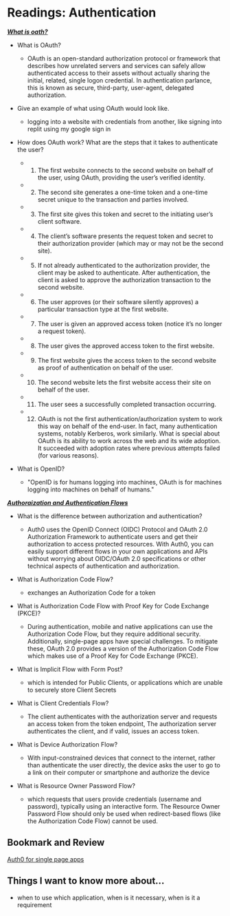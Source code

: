 # Readings: Authentication

***[What is oath?](https://www.csoonline.com/article/3216404/what-is-oauth-how-the-open-authorization-framework-works.html)***

* What is OAuth?

  * OAuth is an open-standard authorization protocol or framework that describes how unrelated servers and services can safely allow authenticated access to their assets without actually sharing the initial, related, single logon credential. In authentication parlance, this is known as secure, third-party, user-agent, delegated authorization.

* Give an example of what using OAuth would look like.

  * logging into  a website with credentials from another, like signing into replit using my google sign in

* How does OAuth work? What are the steps that it takes to authenticate the user?

  * 1. The first website connects to the second website on behalf of the user, using OAuth, providing the user’s verified identity.
  * 2. The second site generates a one-time token and a one-time secret unique to the transaction and parties involved.
  * 3. The first site gives this token and secret to the initiating user’s client software.
  * 4. The client’s software presents the request token and secret to their authorization provider (which may or may not be the second site).
  * 5. If not already authenticated to the authorization provider, the client may be asked to authenticate. After authentication, the client is asked to approve the authorization transaction to the second website.
  * 6. The user approves (or their software silently approves) a particular transaction type at the first website.
  * 7. The user is given an approved access token (notice it’s no longer a request token).
  * 8. The user gives the approved access token to the first website.
  * 9. The first website gives the access token to the second website as proof of authentication on behalf of the user.
  * 10. The second website lets the first website access their site on behalf of the user.
  * 11. The user sees a successfully completed transaction occurring.
  * 12. OAuth is not the first authentication/authorization system to work this way on behalf of the end-user. In fact, many authentication systems, notably Kerberos, work similarly. What is special about OAuth is its ability to work across the web and its wide adoption. It succeeded with adoption rates where previous attempts failed (for various reasons).

* What is OpenID?

  * "OpenID is for humans logging into machines, OAuth is for machines logging into machines on behalf of humans."

***[Authoraization and Authentication Flows](https://auth0.com/docs/get-started/authentication-and-authorization-flow)***

* What is the difference between authorization and authentication?

  * Auth0 uses the OpenID Connect (OIDC) Protocol and OAuth 2.0 Authorization Framework to authenticate users and get their authorization to access protected resources. With Auth0, you can easily support different flows in your own applications and APIs without worrying about OIDC/OAuth 2.0 specifications or other technical aspects of authentication and authorization.

* What is Authorization Code Flow?

  * exchanges an Authorization Code for a token

* What is Authorization Code Flow with Proof Key for Code Exchange (PKCE)?

  * During authentication, mobile and native applications can use the Authorization Code Flow, but they require additional security. Additionally, single-page apps have special challenges. To mitigate these, OAuth 2.0 provides a version of the Authorization Code Flow which makes use of a Proof Key for Code Exchange (PKCE).

* What is Implicit Flow with Form Post?

  * which is intended for Public Clients, or applications which are unable to securely store Client Secrets

* What is Client Credentials Flow?

  * The client authenticates with the authorization server and requests an access token from the token endpoint, The authorization server authenticates the client, and if valid, issues an access token.

* What is Device Authorization Flow?

  * With input-constrained devices that connect to the internet, rather than authenticate the user directly, the device asks the user to go to a link on their computer or smartphone and authorize the device

* What is Resource Owner Password Flow?

  * which requests that users provide credentials (username and password), typically using an interactive form. The Resource Owner Password Flow should only be used when redirect-based flows (like the Authorization Code Flow) cannot be used.

## Bookmark and Review

  [Auth0 for single page apps](https://auth0.com/docs/libraries/auth0-react)

## Things I want to know more about...

 * when to use which application, when is it necessary, when is it a requirement